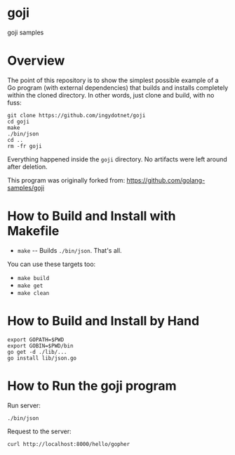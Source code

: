 goji
====

goji samples

# Overview

The point of this repository is to show the simplest possible example of a Go
program (with external dependencies) that builds and installs completely
within the cloned directory. In other words, just clone and build, with no
fuss:

    git clone https://github.com/ingydotnet/goji
    cd goji
    make
    ./bin/json
    cd ..
    rm -fr goji

Everything happened inside the `goji` directory. No artifacts were left around
after deletion.

This program was originally forked from:
https://github.com/golang-samples/goji

# How to Build and Install with Makefile

* `make` -- Builds `./bin/json`. That's all.

You can use these targets too:

* `make build`
* `make get`
* `make clean`

# How to Build and Install by Hand

```
export GOPATH=$PWD
export GOBIN=$PWD/bin
go get -d ./lib/...
go install lib/json.go
```

# How to Run the goji program

Run server:

```
./bin/json
```

Request to the server:

```
curl http://localhost:8000/hello/gopher
```
